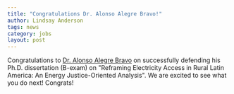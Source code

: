 ```yaml
---
title: "Congratulations Dr. Alonso Alegre Bravo!"
author: Lindsay Anderson
tags: news
category: jobs
layout: post
---
```


Congratulations to [Dr. Alonso Alegre Bravo](https://andersonenergylab-cornell.github.io/members/) on successfully defending his Ph.D. dissertation (B-exam) on "Reframing Electricity Access in Rural Latin America: An Energy Justice-Oriented Analysis". We are excited to see what you do next! Congrats! 